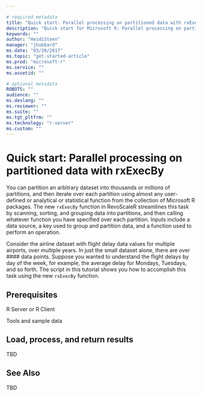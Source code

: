 ```yaml
---

# required metadata
title: "Quick start: Parallel processing on partitioned data with rxExecBy"
description: "Quick start for Microsoft R: Parallel processing on partitioned data with rxExecBy"
keywords: ""
author: "HeidiSteen"
manager: "jhubbard"
ms.date: "03/30/2017"
ms.topic: "get-started-article"
ms.prod: "microsoft-r"
ms.service: ""
ms.assetid: ""

# optional metadata
ROBOTS: ""
audience: ""
ms.devlang: ""
ms.reviewer: ""
ms.suite: ""
ms.tgt_pltfrm: ""
ms.technology: "r-server"
ms.custom: ""
---
```


# Quick start: Parallel processing on partitioned data with rxExecBy

You can partition an arbitrary dataset into thousands or millions of partitions, and then iterate over each partition using almost any user-defined or analytical or statistical function from the collection of Microsoft R packages. The new `rxExecBy` function in RevoScaleR streamlines this task by scanning, sorting, and grouping data into partitions, and then calling whatever function you have specified over each partition. Inputs include a data source, a key used to group and partition data, and a function used to perform an operation.

Consider the airline dataset with flight delay data values for multiple airports, over multiple years. In just the small dataset alone, there are over #### data points. Suppose you wanted to understand the flight delays by day of the week, for example, the average delay for Mondays, Tuesdays, and so forth. The script in this tutorial shows you how to accomplish this task using the new `rxExecBy` function.

## Prerequisites

R Server or R Client

Tools and sample data

## Load, process, and return results

TBD

## See Also

TBD